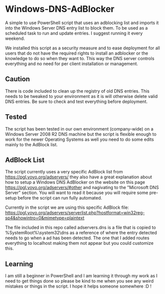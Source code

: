 # Windows-DNS-AdBlocker

A simple to use PowerShell script that uses an adblocking list and imports it into the Windows Server DNS entry list to block them. To be used as a scheduled task to run and update entries. I suggest running it every weekend.

We installed this script as a security measure and to ease deployment for all users that do not have the required rights to install an adblocker or the knowledge to do so when they want to. This way the DNS server controls everything and no need for per client installation or management.

## Caution

There is code included to clean up the registry of old DNS entries. This needs to be tweaked to your environment as it is will otherwise delete valid DNS entries. Be sure to check and test everything before deployment. 

## Tested

The script has been tested in our own environment (company-wide) on a Windows Server 2008 R2 DNS machine but the script is flexible enough to work for the newer Operating Systems as well you need to do some edits mainly to the AdBlock list. 

## AdBlock List

The script currently uses a very specific AdBlock list from https://pgl.yoyo.org/adservers/ they also have a great explanation about how to setup a Windows DNS AdBlocker on the website on this page https://pgl.yoyo.org/adservers/#other and nagivating to the "Microsoft DNS Server" section. You will want to read it because you will require some pre-setup before the script can run fully automated. 

Currently in the script we are using this specific AdBlock file:
https://pgl.yoyo.org/adservers/serverlist.php?hostformat=win32reg-sp4&showintro=0&mimetype=plaintext

The file included in this repo called adservers.dns is a file that is copied to %SystemRoot%\system32\dns as a reference of where the entry detected needs to go when a ad has been detected. The one that I added routes everything to localhost making them not appear but you could customize this.

## Learning

I am still a beginner in PowerShell and I am learning it through my work as I need to get things done so please be kind to me when you see any weird mistakes or things in the script. I hope it helps someone somewhere :D !
